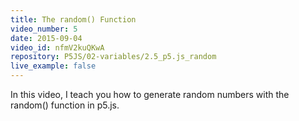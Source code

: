 ```yaml
---
title: The random() Function
video_number: 5
date: 2015-09-04
video_id: nfmV2kuQKwA
repository: P5JS/02-variables/2.5_p5.js_random
live_example: false
---
```


In this video, I teach you how to generate random numbers with the random() function in p5.js.
